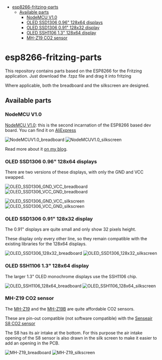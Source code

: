    * [esp8266-fritzing-parts](#esp8266-fritzing-parts)
      * [Available parts](#available-parts)
         * [NodeMCU V1.0](#nodemcu-v10)
         * [OLED SSD1306 0.96" 128x64 displays](#oled-ssd1306-096-128x64-displays)
         * [OLED SSD1306 0.91" 128x32 display](#oled-ssd1306-091-128x32-display)
         * [OLED SSH1106 1.3" 128x64 display](#oled-ssh1106-13-128x64-display)
         * [MH-Z19 CO2 sensor](#mh-z19-co2-sensor)

# esp8266-fritzing-parts

This repository contains parts based on the ESP8266 for the Fritzing application. Just download the .fzpz file and drag it into fritzing

Where applicable, both the breadboard and the silkscreen are designed.

## Available parts
### NodeMCU V1.0
[NodeMCU V1.0](https://github.com/squix78/esp8266-fritzing-parts/blob/master/nodemcu-v1.0/NodeMCUV1.0.fzpz): this is the second incarnation of the ESP8266 based dev board. You can find it on [AliExpress]( http://s.click.aliexpress.com/e/QbUnuvrVV) 

![NodeMCUV1.0_breadboard](/nodemcu-v1.0/NodeMCUV1.0.png)
![NodeMCUV1.0_silkscreen](nodemcu-v1.0/NodeMCU_v1.0_silkscreen.png)

Read more about it [on my blog](http://blog.squix.ch/2015/05/esp8266-nodemcu-v10-part-created-for.html).

### OLED SSD1306 0.96" 128x64 displays
There are two versions of these displays, with only the GND and VCC swapped.

![OLED_SSD1306_GND_VCC_breadboard](/OLED_SSD1306_I2C_128x64/0.96_inch_SSD1306_OLED_128x64__GND_VCC_breadboard.png) ![OLED_SSD1306_VCC_GND_breadboard](/OLED_SSD1306_I2C_128x64/0.96_inch_SSD1306_OLED_128x64__VCC_GND_breadboard.png)

![OLED_SSD1306_GND_VCC_silkscreen](OLED_SSD1306_I2C_128x64/0.96_inch_SSD1306_OLED_128x64__GND_VCC_silkscreen.png) ![OLED_SSD1306_VCC_GND_silkscreen](OLED_SSD1306_I2C_128x64/0.96_inch_SSD1306_OLED_128x64__VCC_GND_silkscreen.png) 

### OLED SSD1306 0.91" 128x32 display
The 0.91" displays are quite small and only show 32 pixels height.

These display only every other line, so they remain compatible with the existing libraries for the 128x64 displays.

![OLED_SSD1306_128x32_breadboard](/OLED_SSD1306_I2C_128x32/0.91_inch_SSD1306_OLED_128x32_Breadboard.png)
![OLED_SSD1306_128x32_silkscreen](/OLED_SSD1306_I2C_128x32/0.91_inch_SSD1306_OLED_128x32_silkscreen.png)

### OLED SSH1106 1.3" 128x64 display
The larger 1.3" OLED monochrome displays use the SSH1106 chip.

![OLED_SSH1106_128x64_breadboard](/OLED_SSH1106_I2C_128x64/1.3_inch_SSH1106_OLED_128x64_Breadboard.png) ![OLED_SSH1106_128x64_silkscreen](/OLED_SSH1106_I2C_128x64/1.3_inch_SSH1106_OLED_128x64_silkscreen.png)

### MH-Z19 CO2 sensor
The [MH-Z19](http://www.winsen-sensor.com/products/ndir-co2-sensor/mh-z19.html) and the [MH-Z19B](http://www.winsen-sensor.com/products/ndir-co2-sensor/mh-z19b.html) are quite affordable CO2 sensors.

These are pin-out compatible (not software compatible) with the [Senseair S8 CO2 sensor](http://www.senseair.com/products/oem-modules/senseair-s8/) 

The S8 has its air intake at the bottom. 
For this purpose the air intake opening of the S8 sensor is also drawn in the silk screen to make it easier to add an opening in the PCB.

![MH-Z19_breadboard](MH-Z19_CO2/MH-Z19_CO2_breadboard.png) ![MH-Z19_silkscreen](MH-Z19_CO2/MH-Z19_CO2_silkscreen.png)

